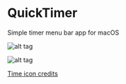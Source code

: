 # QuickTimer
Simple timer menu bar app for macOS

![alt tag](https://user-images.githubusercontent.com/2235307/27006629-e4f4c44c-4e06-11e7-8144-00509bb0b70e.png)

![alt tag](https://user-images.githubusercontent.com/2235307/27006636-11db9954-4e07-11e7-9dae-b8ce11f83552.png)

[Time icon credits](https://icons8.com/icon/18784/Time)
